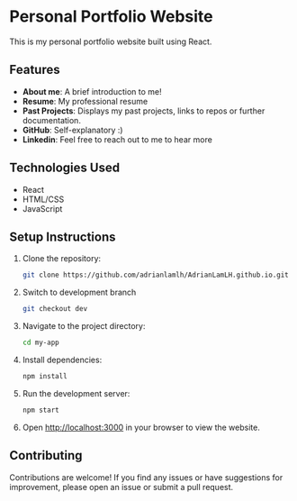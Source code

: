 # Personal Portfolio Website

This is my personal portfolio website built using React.

## Features

- **About me**: A brief introduction to me!
- **Resume**: My professional resume
- **Past Projects**: Displays my past projects, links to repos or further documentation.
- **GitHub**: Self-explanatory :)
- **Linkedin**: Feel free to reach out to me to hear more

## Technologies Used

- React
- HTML/CSS
- JavaScript

## Setup Instructions

1. Clone the repository:

   ```bash
   git clone https://github.com/adrianlamlh/AdrianLamLH.github.io.git
   ```

2. Switch to development branch

   ```bash
   git checkout dev
   ```

2. Navigate to the project directory:

   ```bash
   cd my-app
   ```

3. Install dependencies:

   ```bash
   npm install
   ```

4. Run the development server:

   ```bash
   npm start
   ```

5. Open [http://localhost:3000](http://localhost:3000) in your browser to view the website.

## Contributing

Contributions are welcome! If you find any issues or have suggestions for improvement, please open an issue or submit a pull request.
